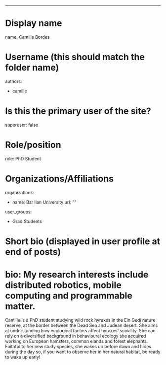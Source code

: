 ---
# Display name
name: Camille Bordes

# Username (this should match the folder name)
authors:
- camille

# Is this the primary user of the site?
superuser: false

# Role/position
role: PhD Student

# Organizations/Affiliations
organizations:
- name: Bar Ilan University 
  url: ""

user_groups:
- Grad Students

# Short bio (displayed in user profile at end of posts)
# bio: My research interests include distributed robotics, mobile computing and programmable matter.



Camille is a PhD student studying wild rock hyraxes in the Ein Gedi nature reserve, at the border between the Dead Sea and Judean desert. She aims at understanding how ecological factors affect hyraxes’ sociality. She can rely on a diversified background in behavioural ecology she acquired working on European hamsters, common elands and forest elephants. Faithful to her new study species, she wakes up before dawn and hides during the day so, if you want to observe her in her natural habitat, be ready to wake up early!

